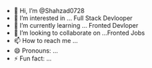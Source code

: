 - 👋 Hi, I’m @Shahzad0728
- 👀 I’m interested in ... Full Stack Devlooper
- 🌱 I’m currently learning ...  Fronted Devloper
- 💞️ I’m looking to collaborate on ...Fronted Jobs
- 📫 How to reach me ...
- 😄 Pronouns: ...
- ⚡ Fun fact: ...

<!---
Shahzad0728/Shahzad0728 is a ✨ special ✨ repository because its `README.md` (this file) appears on your GitHub profile.
You can click the Preview link to take a look at your changes.
--->
